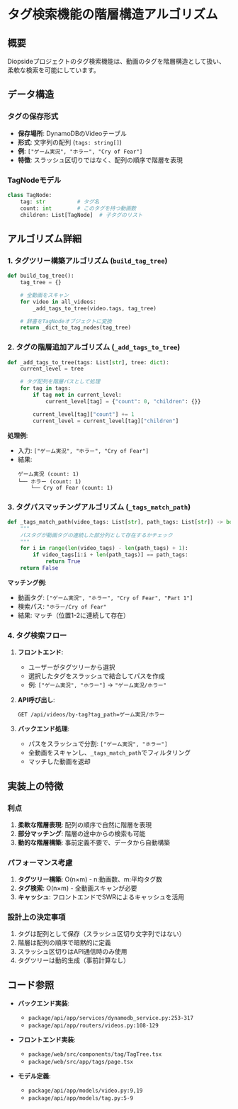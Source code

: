 # タグ検索機能の階層構造アルゴリズム

## 概要
Diopsideプロジェクトのタグ検索機能は、動画のタグを階層構造として扱い、柔軟な検索を可能にしています。

## データ構造

### タグの保存形式
- **保存場所**: DynamoDBのVideoテーブル
- **形式**: 文字列の配列 (`tags: string[]`)
- **例**: `["ゲーム実況", "ホラー", "Cry of Fear"]`
- **特徴**: スラッシュ区切りではなく、配列の順序で階層を表現

### TagNodeモデル
```python
class TagNode:
    tag: str          # タグ名
    count: int        # このタグを持つ動画数
    children: List[TagNode]  # 子タグのリスト
```

## アルゴリズム詳細

### 1. タグツリー構築アルゴリズム (`build_tag_tree`)

```python
def build_tag_tree():
    tag_tree = {}

    # 全動画をスキャン
    for video in all_videos:
        _add_tags_to_tree(video.tags, tag_tree)

    # 辞書をTagNodeオブジェクトに変換
    return _dict_to_tag_nodes(tag_tree)
```

### 2. タグの階層追加アルゴリズム (`_add_tags_to_tree`)

```python
def _add_tags_to_tree(tags: List[str], tree: dict):
    current_level = tree

    # タグ配列を階層パスとして処理
    for tag in tags:
        if tag not in current_level:
            current_level[tag] = {"count": 0, "children": {}}

        current_level[tag]["count"] += 1
        current_level = current_level[tag]["children"]
```

**処理例**:
- 入力: `["ゲーム実況", "ホラー", "Cry of Fear"]`
- 結果:
  ```
  ゲーム実況 (count: 1)
  └── ホラー (count: 1)
      └── Cry of Fear (count: 1)
  ```

### 3. タグパスマッチングアルゴリズム (`_tags_match_path`)

```python
def _tags_match_path(video_tags: List[str], path_tags: List[str]) -> bool:
    """
    パスタグが動画タグの連続した部分列として存在するかチェック
    """
    for i in range(len(video_tags) - len(path_tags) + 1):
        if video_tags[i:i + len(path_tags)] == path_tags:
            return True
    return False
```

**マッチング例**:
- 動画タグ: `["ゲーム実況", "ホラー", "Cry of Fear", "Part 1"]`
- 検索パス: `"ホラー/Cry of Fear"`
- 結果: マッチ（位置1-2に連続して存在）

### 4. タグ検索フロー

1. **フロントエンド**:
   - ユーザーがタグツリーから選択
   - 選択したタグをスラッシュで結合してパスを作成
   - 例: `["ゲーム実況", "ホラー"]` → `"ゲーム実況/ホラー"`

2. **API呼び出し**:
   ```
   GET /api/videos/by-tag?tag_path=ゲーム実況/ホラー
   ```

3. **バックエンド処理**:
   - パスをスラッシュで分割: `["ゲーム実況", "ホラー"]`
   - 全動画をスキャンし、`_tags_match_path`でフィルタリング
   - マッチした動画を返却

## 実装上の特徴

### 利点
1. **柔軟な階層表現**: 配列の順序で自然に階層を表現
2. **部分マッチング**: 階層の途中からの検索も可能
3. **動的な階層構築**: 事前定義不要で、データから自動構築

### パフォーマンス考慮
1. **タグツリー構築**: O(n×m) - n:動画数、m:平均タグ数
2. **タグ検索**: O(n×m) - 全動画スキャンが必要
3. **キャッシュ**: フロントエンドでSWRによるキャッシュを活用

### 設計上の決定事項
1. タグは配列として保存（スラッシュ区切り文字列ではない）
2. 階層は配列の順序で暗黙的に定義
3. スラッシュ区切りはAPI通信時のみ使用
4. タグツリーは動的生成（事前計算なし）

## コード参照

- **バックエンド実装**:
  - `package/api/app/services/dynamodb_service.py:253-317`
  - `package/api/app/routers/videos.py:108-129`

- **フロントエンド実装**:
  - `package/web/src/components/tag/TagTree.tsx`
  - `package/web/src/app/tags/page.tsx`

- **モデル定義**:
  - `package/api/app/models/video.py:9,19`
  - `package/api/app/models/tag.py:5-9`
